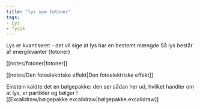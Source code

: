```yaml
---
title: "lys som fotoner"
tags: 
- Lys
- fysik
---
```


Lys er kvantiseret - det vil sige at lys har en bestemt mængde
	Så lys består af energikvanter (fotoner)

[[notes/fotoner|fotoner]]

[[notes/Den fotoelektriske effekt|Den fotoelektriske effekt]]

Einstein kaldte det en bølgepakke: den ser sådan her ud, hvilket handler om at lys, er partikler og bølger
![[Excalidraw/bølgepakke.excalidraw|bølgepakke.excalidraw]]